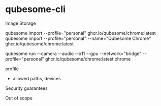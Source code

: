 # qubesome-cli

Image Storage


qubesome import --profile="personal" ghcr.io/qubesome/chrome:latest
qubesome import --profile="personal" --name="Qubesome Chrome" ghcr.io/qubesome/chrome:latest

qubesome run 
    --camera --audio --x11 --gpu
    --network="bridge"
    --profile="personal" ghcr.io/qubesome/chrome:latest chrome


profile
- allowed paths, devices

Security guarantees

Out of scope

